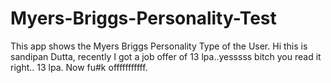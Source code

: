 # Myers-Briggs-Personality-Test
This app shows the Myers Briggs Personality Type of the User.
Hi this is sandipan Dutta, recently I got a job offer of 13 lpa..yesssss bitch you read it right.. 13 lpa. Now fu#k offfffffffff.
